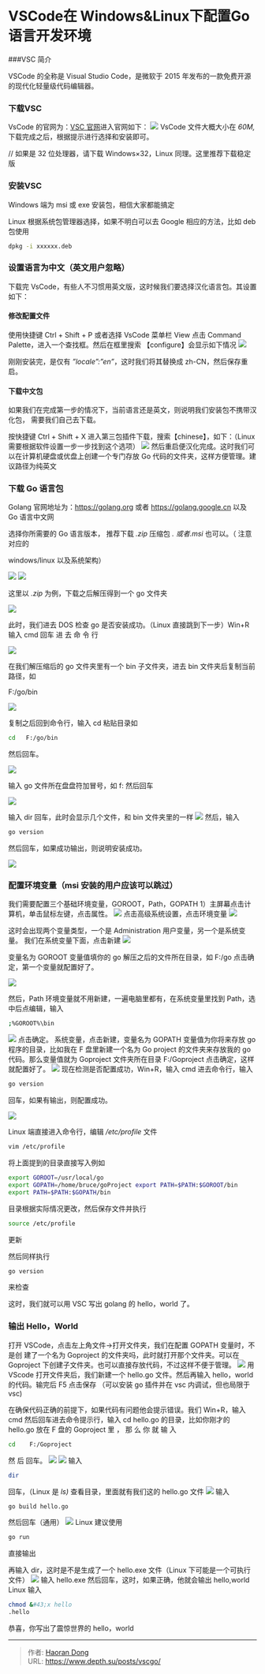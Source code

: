 # VSCode在 Windows&amp;Linux下配置Go语言开发环境

###VSC 简介

VSCode 的全称是 Visual Studio Code，是微软于 2015 年发布的一款免费开源的现代化轻量级代码编辑器。

### 下载VSC


VsCode 的官网为：[VSC 官网](https://code.visualstudio.com)进入官网如下：
![](https://i.imgtg.com/2023/07/25/OhlGJs.jpg)
VsCode 文件大概大小在 *60M,* 下载完成之后，根据提示进行选择和安装即可。

// 如果是 32 位处理器，请下载 Windows×32，Linux 同理。这里推荐下载稳定版

### 安装VSC

Windows 端为 msi 或 exe 安装包，相信大家都能搞定

Linux 根据系统包管理器选择，如果不明白可以去 Google 相应的方法，比如 deb 包使用
``` bash
dpkg -i xxxxxx.deb
```

### 设置语言为中文（英文用户忽略）

下载完  VsCode，有些人不习惯用英文版，这时候我们要选择汉化语言包。其设置如下：

#### 修改配置文件

使用快捷键 Ctrl &#43; Shift &#43; P  或者选择 VsCode 菜单栏 View 点击 Command Palette，进入一个查找框。然后在框里搜索 【configure】会显示如下情况 
![](https://i.imgtg.com/2023/07/25/OhlQlK.png)

刚刚安装完，是仅有 *”locale”:”en”*，这时我们将其替换成 zh-CN，然后保存重启。

#### 下载中文包

如果我们在完成第一步的情况下，当前语言还是英文，则说明我们安装包不携带汉化包， 需要我们自己去下载。

按快捷键 Ctrl &#43; Shift &#43; X 进入第三包插件下载，搜索【chinese】，如下：（Linux 需要根据软件设置一步一步找到这个选项）
![](https://i.imgtg.com/2023/07/25/Ohl0Ta.png)
然后重启便汉化完成。这时我们可以在计算机硬盘或优盘上创建一个专门存放 Go 代码的文件夹，这样方便管理。建议路径为纯英文

### 下载 Go 语言包

Golang 官网地址为：https://golang.org 或者 https://golang.google.cn 以及 Go 语言中文网

选择你所需要的 Go 语言版本， 推荐下载 *.zip* 压缩包 *. 或者.msi* 也可以。（ 注意对应的

windows/linux 以及系统架构）

![](https://i.imgtg.com/2023/07/25/OhldcN.jpg)
![](https://i.imgtg.com/2023/07/25/OhlVMC.jpg)


这里以 *.zip* 为例，下载之后解压得到一个 go 文件夹

![](https://i.imgtg.com/2023/07/25/Oh9rdS.png)

此时，我们进去 DOS 检查 go 是否安装成功。（Linux 直接跳到下一步）Win&#43;R 输入 cmd 回车        进        去        命        令        行

![](https://i.imgtg.com/2023/07/25/OhlfLi.png)

在我们解压缩后的 go 文件夹里有一个 bin 子文件夹，进去 bin 文件夹后复制当前路径，如

F:/go/bin

![](https://i.imgtg.com/2023/07/25/Ohl2Px.png)

复制之后回到命令行，输入 cd 粘贴目录如 
``` bash
cd   F:/go/bin 
```
然后回车。

![](https://i.imgtg.com/2023/07/25/OhllXX.png)

输入 go 文件所在盘盘符加冒号，如 f: 然后回车

![](https://i.imgtg.com/2023/07/25/Ohl6lj.png)

输入 dir 回车，此时会显示几个文件，和 bin 文件夹里的一样
![](https://i.imgtg.com/2023/07/25/Ohljzt.png)
然后，输入
``` bash
go version 
```
然后回车，如果成功输出，则说明安装成功。

![](https://i.imgtg.com/2023/07/25/OhlIcY.png)
### 配置环境变量（msi 安装的用户应该可以跳过）

我们需要配置三个基础环境变量，GOROOT，Path，GOPATH 1）主屏幕点击计算机，单击鼠标左键，点击属性。
![](https://i.imgtg.com/2023/07/25/OhlCOv.jpg)
点击高级系统设置，点击环境变量
![](https://i.imgtg.com/2023/07/25/OhlwNq.png)

这时会出现两个变量类型，一个是 Administration  用户变量，另一个是系统变量。
我们在系统变量下面，点击新建
![](https://i.imgtg.com/2023/07/25/Oh9MLc.png)

变量名为 GOROOT 变量值填你的 go 解压之后的文件所在目录，如 F:/go 点击确定，第一个变量就配置好了。

![](https://i.imgtg.com/2023/07/25/Oh9Our.png)

然后，Path 环境变量就不用新建，一遍电脑里都有，在系统变量里找到 Path，选中后点编辑，输入
``` bash
;%GOROOT%\bin
```
![](https://i.imgtg.com/2023/07/25/Oh9TTI.png)
点击确定。
系统变量，点击新建，变量名为 GOPATH 变量值为你将来存放 go 程序的目录，比如我在 F 盘里新建一个名为 Go project 的文件夹来存放我的 go 代码。那么变量值就为 Goproject 文件夹所在目录 F:/Goproject 点击确定，这样就配置好了。
![](https://i.imgtg.com/2023/07/25/Oh9UvD.png)
现在检测是否配置成功，Win&#43;R，输入 cmd 进去命令行，输入
``` bash
go version
```
回车，如果有输出，则配置成功。

![](https://i.imgtg.com/2023/07/25/Oh9kO6.png)

Linux 端直接进入命令行，编辑 */etc/profile* 文件
``` bash
vim /etc/profile
```
将上面提到的目录直接写入例如
``` bash
export GOROOT=/usr/local/go
export GOPATH=/home/bruce/goProject export PATH=$PATH:$GOROOT/bin
export PATH=$PATH:$GOPATH/bin
```
目录根据实际情况更改，然后保存文件并执行
``` bash
source /etc/profile
```
更新

然后同样执行
``` bash
go version
```
来检查

这时，我们就可以用 VSC 写出 golang 的 hello，world 了。

### 输出 Hello，World

打开 VSCode，点击左上角文件→打开文件夹，我们在配置 GOPATH 变量时，不是创 建了一个名为 Goproject 的文件夹吗，此时就打开那个文件夹。可以在 Goproject 下创建子文件夹。也可以直接存放代码，不过这样不便于管理。
![](https://i.imgtg.com/2023/07/25/Oh9xNP.jpg)
用 VScode 打开文件夹后，我们新建一个 hello.go 文件。然后再输入 hello，world 的代码。输完后 F5 点击保存
（可以安装 go 插件并在 vsc 内调试，但也局限于 vsc)

在确保代码正确的前提下，如果代码有问题他会提示错误。我们 Win&#43;R，输入 cmd 然后回车进去命令提示行，输入 cd hello.go 的目录，比如你刚才的 hello.go 放在 F 盘的 Goproject     里 ， 那 么 你 就 输 入

``` bash
cd    F:/Goproject
```
然 后 回车。
![](https://i.imgtg.com/2023/07/25/Oh9zEb.png)
![](https://i.imgtg.com/2023/07/25/Oh9iFg.png)
输入 
``` bash
dir 
```
回车，（Linux 是 *ls)* 查看目录，里面就有我们这的 hello.go 文件
![](https://i.imgtg.com/2023/07/25/OhlY7L.png)
输入

``` bash
go build hello.go
```
然后回车（通用）
![](https://i.imgtg.com/2023/07/25/Oh919s.png)
Linux 建议使用

``` bash
go run
```
直接输出


再输入 dir，这时是不是生成了一个 hello.exe 文件（Linux 下可能是一个可执行文件）
![](https://i.imgtg.com/2023/07/25/Oh9KaN.png)
输入 hello.exe 然后回车，这时，如果正确，他就会输出 hello,world Linux 输入
``` bash
chmod &#43;x hello
.hello
```
恭喜，你写出了震惊世界的 hello，world


---

> 作者: [Haoran Dong](https://github.com/TEWQ1314)  
> URL: https://www.depth.su/posts/vscgo/  

